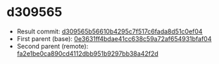 # d309565
- Result commit: [d309565b56610b4295c7f517c6fada8d51c0ef04](https://github.com/MarlinFirmware/Marlin/commit/d309565b56610b4295c7f517c6fada8d51c0ef04)
- First parent (base): [0e3631ff4bdae41cc638c59a72af654931bfaf04](https://github.com/MarlinFirmware/Marlin/commit/0e3631ff4bdae41cc638c59a72af654931bfaf04)
- Second parent (remote): [fa2e1be0ca890cd4112dbb951b9297bb38a42f2d](https://github.com/MarlinFirmware/Marlin/commit/fa2e1be0ca890cd4112dbb951b9297bb38a42f2d)
